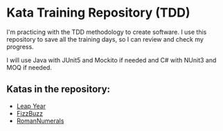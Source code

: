 # Kata Training Repository (TDD) 

I'm practicing with the TDD methodology to create software. I use this repository to save all the training days, so I can review and check my progress. 

I will use Java with JUnit5 and Mockito if needed and C# with NUnit3 and MOQ if needed.

## Katas in the repository: 

* [Leap Year](https://github.com/RamonMartinezNieto/KataTraining/tree/master/LeapYear)
*  [FizzBuzz](https://github.com/RamonMartinezNieto/KataTraining/tree/master/FizzBuzz)
*  [RomanNumerals](https://github.com/RamonMartinezNieto/KataTraining/tree/master/RomanNumbers)
